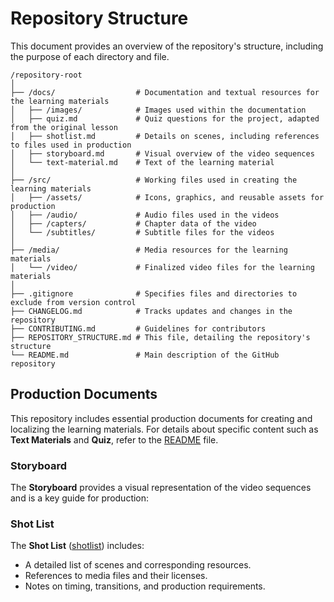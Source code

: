 
# Repository Structure

This document provides an overview of the repository's structure, including the
purpose of each directory and file.

```plaintext
/repository-root
│
├── /docs/                  # Documentation and textual resources for the learning materials
│   ├── /images/            # Images used within the documentation
│   ├── quiz.md             # Quiz questions for the project, adapted from the original lesson
│   ├── shotlist.md         # Details on scenes, including references to files used in production
│   ├── storyboard.md       # Visual overview of the video sequences
│   └── text-material.md    # Text of the learning material
│
├── /src/                   # Working files used in creating the learning materials
│   ├── /assets/            # Icons, graphics, and reusable assets for production
│   ├── /audio/             # Audio files used in the videos
│   ├── /capters/           # Chapter data of the video
│   └── /subtitles/         # Subtitle files for the videos
│
├── /media/                 # Media resources for the learning materials
│   └── /video/             # Finalized video files for the learning materials
│
├── .gitignore              # Specifies files and directories to exclude from version control
├── CHANGELOG.md            # Tracks updates and changes in the repository
├── CONTRIBUTING.md         # Guidelines for contributors
├── REPOSITORY_STRUCTURE.md # This file, detailing the repository's structure
└── README.md               # Main description of the GitHub repository
```
## Production Documents

This repository includes essential production documents for creating and
localizing the learning materials. For details about specific content such as
**Text Materials** and **Quiz**, refer to the
[README](WordPress-essentials-Domains-and-hosting/Git-Repro/German-translation-for-Lesson-WordPress-essentials-Domains-and-hosting/README.md)
file.

### Storyboard

The **Storyboard** provides a visual representation of the video sequences and
is a key guide for production:

### Shot List

The **Shot List** ([shotlist](docs/shotlist.md)) includes:

- A detailed list of scenes and corresponding resources.
- References to media files and their licenses.
- Notes on timing, transitions, and production requirements.

